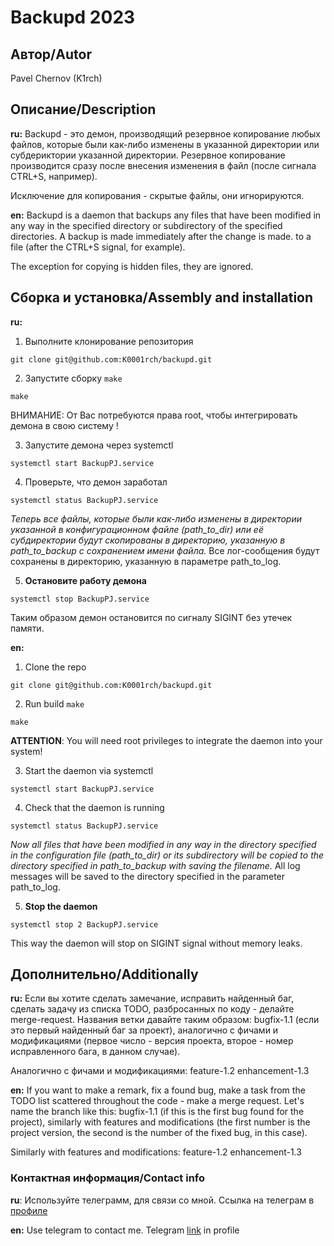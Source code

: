 # Backupd 2023

## Автор/Autor
Pavel Chernov (K1rch)

## Описание/Description
<b>ru:</b>
Backupd - это демон, производящий резервное копирование любых файлов, которые
были как-либо изменены в указанной директории или субдериктории указанной
директории. Резервное копирование производится сразу после внесения изменения
в файл (после сигнала CTRL+S, например).

Исключение для копирования - скрытые файлы, они игнорируются.

<b>en:</b>
Backupd is a daemon that backups any files that
have been modified in any way in the specified directory or subdirectory of the specified
directories. A backup is made immediately after the change is made.
to a file (after the CTRL+S signal, for example).

The exception for copying is hidden files, they are ignored.

## Сборка и установка/Assembly and installation

<b>ru:</b>
1. Выполните клонирование репозитория
```
git clone git@github.com:K0001rch/backupd.git
```

2. Запустите сборку `make`
```
make
```

ВНИМАНИЕ:
От Вас потребуются права root, чтобы интегрировать демона в свою систему !

3. Запустите демона через systemctl
```
systemctl start BackupPJ.service
```

4. Проверьте, что демон заработал
```
systemctl status BackupPJ.service
```

<i>
Теперь все файлы, которые были как-либо изменены в директории
указанной в конфигурационном файле (path_to_dir) или её субдиректории
будут скопированы в директорию, указанную в path_to_backup с
сохранением имени файла. 
</i>
Все лог-сообщения будут сохранены в директорию, указанную в параметре
path_to_log.

5. <b>Остановите работу демона</b>
```
systemctl stop BackupPJ.service
```
Таким образом демон остановится по сигналу SIGINT без утечек памяти.

<b>en:</b>
1. Clone the repo
```
git clone git@github.com:K0001rch/backupd.git
```

2. Run build `make`
```
make
```

<b>ATTENTION</b>:
You will need root privileges to integrate the daemon into your system!

3. Start the daemon via systemctl
```
systemctl start BackupPJ.service
```

4. Check that the daemon is running
```
systemctl status BackupPJ.service
```

<i>
Now all files that have been modified in any way in the directory
specified in the configuration file (path_to_dir) or its subdirectory
will be copied to the directory specified in path_to_backup with
saving the filename.
</i>
All log messages will be saved to the directory specified in the parameter
path_to_log.

5. <b>Stop the daemon</b>
```
systemctl stop 2 BackupPJ.service
```
This way the daemon will stop on SIGINT signal without memory leaks.

## Дополнительно/Additionally
<b>ru:</b>
Если вы хотите сделать замечание, исправить найденный баг, сделать задачу из списка TODO, разбросанных по коду -
делайте merge-request. Названия ветки давайте таким образом:
bugfix-1.1 (если это первый найденный баг за проект), аналогично с фичами и модификациями (первое число - версия проекта, второе - номер исправленного бага, в данном случае).

Аналогично с фичами и модификациями:
feature-1.2
enhancement-1.3

<b>en:</b>
If you want to make a remark, fix a found bug, make a task from the TODO list scattered throughout the code -
make a merge request. Let's name the branch like this:
bugfix-1.1 (if this is the first bug found for the project), similarly with features and modifications (the first number is the project version, the second is the number of the fixed bug, in this case).

Similarly with features and modifications:
feature-1.2
enhancement-1.3

### Контактная информация/Contact info
<b>ru</b>:
Используйте телеграмм, для связи со мной. Ссылка на телеграм в <a href="https://github.com/K0001rch/K0001rch">профиле</a>

<b>en:</b>
Use telegram to contact me. Telegram <a href="https://github.com/K0001rch/K0001rch">link</a> in profile
